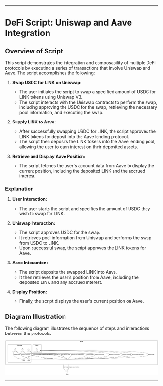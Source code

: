 
---

# DeFi Script: Uniswap and Aave Integration

## Overview of Script

This script demonstrates the integration and composability of multiple DeFi protocols by executing a series of transactions that involve Uniswap and Aave. The script accomplishes the following:

1. **Swap USDC for LINK on Uniswap:**
   - The user initiates the script to swap a specified amount of USDC for LINK tokens using Uniswap V3.
   - The script interacts with the Uniswap contracts to perform the swap, including approving the USDC for the swap, retrieving the necessary pool information, and executing the swap.

2. **Supply LINK to Aave:**
   - After successfully swapping USDC for LINK, the script approves the LINK tokens for deposit into the Aave lending protocol.
   - The script then deposits the LINK tokens into the Aave lending pool, allowing the user to earn interest on their deposited assets.

3. **Retrieve and Display Aave Position:**
   - The script fetches the user's account data from Aave to display the current position, including the deposited LINK and the accrued interest.

### Explanation

1. **User Interaction:**
   - The user starts the script and specifies the amount of USDC they wish to swap for LINK.

2. **Uniswap Interaction:**
   - The script approves USDC for the swap.
   - It retrieves pool information from Uniswap and performs the swap from USDC to LINK.
   - Upon successful swap, the script approves the LINK tokens for Aave.

3. **Aave Interaction:**
   - The script deposits the swapped LINK into Aave.
   - It then retrieves the user’s position from Aave, including the deposited LINK and any accrued interest.

4. **Display Position:**
   - Finally, the script displays the user's current position on Aave.

## Diagram Illustration

The following diagram illustrates the sequence of steps and interactions between the protocols:

![DeFi Script Data Flow](sample.png)



---
